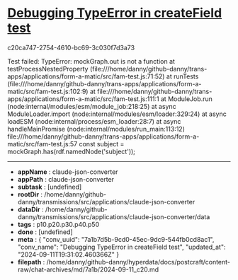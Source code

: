 # [Debugging TypeError in createField test](https://claude.ai/chat/7a1b7d5b-9cd0-45ec-9dc9-544fb0cd8ac1)

c20ca747-2754-4610-bc69-3c030f7d3a73

Test failed: TypeError: mockGraph.out is not a function
    at testProcessNestedProperty (file:///home/danny/github-danny/trans-apps/applications/form-a-matic/src/fam-test.js:71:52)
    at runTests (file:///home/danny/github-danny/trans-apps/applications/form-a-matic/src/fam-test.js:102:9)
    at file:///home/danny/github-danny/trans-apps/applications/form-a-matic/src/fam-test.js:111:1
    at ModuleJob.run (node:internal/modules/esm/module_job:218:25)
    at async ModuleLoader.import (node:internal/modules/esm/loader:329:24)
    at async loadESM (node:internal/process/esm_loader:28:7)
    at async handleMainPromise (node:internal/modules/run_main:113:12)
file:///home/danny/github-danny/trans-apps/applications/form-a-matic/src/fam-test.js:57
    const subject = mockGraph.has(rdf.namedNode('subject'));

---

* **appName** : claude-json-converter
* **appPath** : claude-json-converter
* **subtask** : [undefined]
* **rootDir** : /home/danny/github-danny/transmissions/src/applications/claude-json-converter
* **dataDir** : /home/danny/github-danny/transmissions/src/applications/claude-json-converter/data
* **tags** : p10.p20.p30.p40.p50
* **done** : [undefined]
* **meta** : {
  "conv_uuid": "7a1b7d5b-9cd0-45ec-9dc9-544fb0cd8ac1",
  "conv_name": "Debugging TypeError in createField test",
  "updated_at": "2024-09-11T19:31:02.460366Z"
}
* **filepath** : /home/danny/github-danny/hyperdata/docs/postcraft/content-raw/chat-archives/md/7a1b/2024-09-11_c20.md